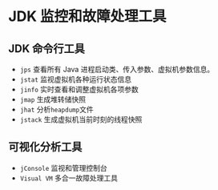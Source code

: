 # JDK 监控和故障处理工具

## JDK 命令行工具
- `jps` 查看所有 Java 进程启动类、传入参数、虚拟机参数信息。
- `jstat` 监视虚拟机各种运行状态信息
- `jinfo` 实时查看和调整虚拟机各项参数
- `jmap` 生成堆转储快照
- `jhat` 分析`heapdump`文件
- `jstack` 生成虚拟机当前时刻的线程快照


## 可视化分析工具
- `jConsole` 监视和管理控制台
- `Visual VM` 多合一故障处理工具